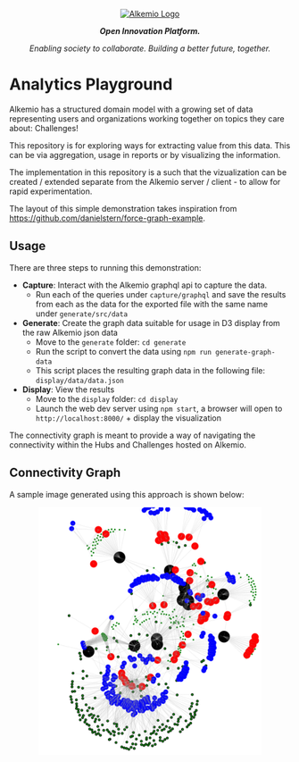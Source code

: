 
<p align="center">
  <a href="http://alkemio.foundation/" target="blank"><img src="https://alkemio.foundation/uploads/logos/alkemio-logo.svg" width="400" alt="Alkemio Logo" /></a>
</p>
<p align="center"><i><b>Open Innovation Platform.</b></i></p>
<p align="center"><i>Enabling society to collaborate. Building a better future, together.</i></p>

<p></p>

# Analytics Playground
Alkemio has a structured domain model with a growing set of data representing users and organizations working together on topics they care about: Challenges!

This repository is for exploring ways for extracting value from this data. This can be via aggregation, usage in reports or by visualizing the information.

The implementation in this repository is a such that the vizualization can be created / extended separate from the Alkemio server / client - to allow for rapid experimentation.

The layout of this simple demonstration takes inspiration from https://github.com/danielstern/force-graph-example.

## Usage
There are three steps to running this demonstration:
* **Capture**: Interact with the Alkemio graphql api to capture the data.
  * Run each of the queries under `capture/graphql` and save the results from each as the data for the exported file with the same name under `generate/src/data`
* **Generate**: Create the graph data suitable for usage in D3 display from the raw Alkemio json data
  * Move to the `generate` folder: `cd generate`
  * Run the script to convert the data using `npm run generate-graph-data`
  * This script places the resulting graph data in the following file: `display/data/data.json`
* **Display**: View the results
  * Move to the `display` folder: `cd display`
  * Launch the web dev server using `npm start`, a browser will open to `http://localhost:8000/` + display the visualization

The connectivity graph is meant to provide a way of navigating the connectivity within the Hubs and Challenges hosted on Alkemio.

## Connectivity Graph
A sample image generated using this approach is shown below:
<p align="center">
  <img src="./docs/images/vizualization.png" width="400" alt="Visual example" /></a>
</p>




